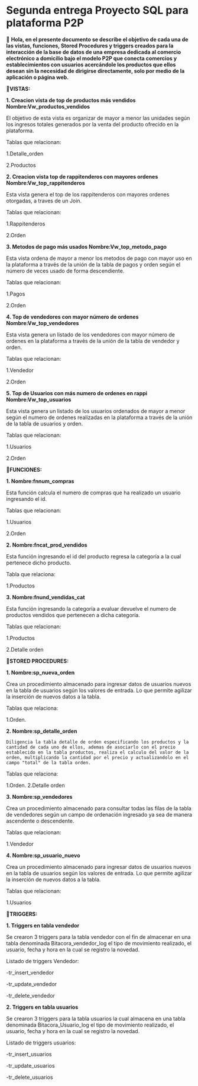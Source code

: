# Segunda entrega Proyecto SQL para plataforma P2P

👋 **Hola, en el presente documento se describe el objetivo de cada una de las vistas, funciones, Stored Procedures y triggers creados para la interacción de la base de datos de una empresa dedicada al comercio electrónico a domicilio bajo el modelo P2P que conecta comercios y establecimientos con usuarios acercándole los productos que ellos desean sin la necesidad de dirigirse directamente, solo por medio de la aplicación o página web.**

**👀VISTAS:**

**1. Creacion vista de top de productos más vendidos
  Nombre:Vw_productos_vendidos** 

El objetivo de esta vista es organizar de mayor a menor las unidades según los ingresos totales generados por la venta del producto ofrecido en la plataforma.

Tablas que relacionan:

1.Detalle_orden

2.Productos

**2. Creacion vista top de rappitenderos con mayores ordenes 
  Nombre:Vw_top_rappitenderos** 

Esta vista genera el top de los rappitenderos con mayores ordenes otorgadas, a traves de un Join.

Tablas que relacionan:

1.Rappitenderos

2.Orden

**3. Metodos de pago más usados
Nombre:Vw_top_metodo_pago** 

Esta vista ordena de mayor a menor los metodos de pago con mayor uso en la plataforma a través de la unión de la tabla de pagos y orden según el número de veces usado de forma descendiente.

Tablas que relacionan:

1.Pagos

2.Orden

**4. Top de vendedores con mayor número de ordenes
Nombre:Vw_top_vendedores** 

Esta vista genera un listado de los vendedores con mayor número de ordenes en la plataforma a través de la unión de la tabla de vendedor y orden.

Tablas que relacionan:

1.Vendedor

2.Orden

**5. Top de Usuarios con más numero de ordenes en rappi
Nombre:Vw_top_usuarios** 

Esta vista genera un listado de los usuarios ordenados de mayor a menor según el numero de ordenes realizadas en la plataforma a través de la unión de la tabla de usuarios y orden.

Tablas que relacionan:

1.Usuarios

2.Orden


**👀FUNCIONES:**

**1. Nombre:fnnum_compras** 

Esta función calcula el numero de compras que ha realizado un usuario ingresando el id.

Tablas que relacionan:

1.Usuarios

2.Orden

**2. Nombre:fncat_prod_vendidos** 

Esta función ingresando el id del producto regresa la categoría a la cual pertenece dicho producto.

Tabla que relaciona:

1.Productos

**3. Nombre:fnund_vendidas_cat** 

Esta función ingresando la categoría a evaluar devuelve el numero de productos vendidos que pertenecen a dicha categoría.

Tablas que relacionan:

1.Productos

2.Detalle orden


**👀STORED PROCEDURES:**

**1. Nombre:sp_nueva_orden**

Crea un procedimiento almacenado para ingresar datos de usuarios nuevos en la tabla de usuarios según los valores de entrada. Lo que permite agilizar la inserción de nuevos datos a la tabla.

Tablas que relaciona:

1.Orden.

**2. Nombre:sp_detalle_orden**

	Diligencia la tabla detalle de orden especificando los productos y la cantidad de cada uno de ellos, ademas de asociarlo con el precio establecido en la tabla productos, realiza el calculo del valor de la orden, multiplicando la cantidad por el precio y actualizandolo en el campo "total" de la tabla orden.
	
Tablas que relaciona:

1.Orden.
2.Detalle orden

**3. Nombre:sp_vendedores** 

Crea un procedimiento almacenado para consultar todas las filas de la tabla de vendedores según un campo de ordenación ingresado ya sea de manera ascendente o descendente.

Tablas que relacionan:

1.Vendedor

**4. Nombre:sp_usuario_nuevo** 

Crea un procedimiento almacenado para ingresar datos de usuarios nuevos en la tabla de usuarios según los valores de entrada. Lo que permite agilizar la inserción de nuevos datos a la tabla.

Tablas que relacionan:

1.Usuarios

**👀TRIGGERS:**

**1. Triggers en tabla vendedor** 

Se crearon 3 triggers para la tabla vendedor con el fin de almacenar en una tabla denominada Bitacora_vendedor_log el tipo de movimiento realizado, el usuario, fecha y hora en la cual se registro la novedad.

Listado de triggers Vendedor:

-tr_insert_vendedor

-tr_update_vendedor

-tr_delete_vendedor

**2. Triggers en tabla usuarios** 

Se crearon 3 triggers para la tabla usuarios la cual almacena en una tabla denominada Bitacora_Usuario_log el tipo de movimiento realizado, el usuario, fecha y hora en la cual se registro la novedad.

Listado de triggers usuarios:

-tr_insert_usuarios

-tr_update_usuarios

-tr_delete_usuarios


<!---
Alejandramo1/Alejandramo1 is a ✨ special ✨ repository because its `README.md` (this file) appears on your GitHub profile.
You can click the Preview link to take a look at your changes.
--->

